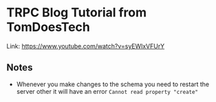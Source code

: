# TRPC Blog Tutorial from TomDoesTech
Link: https://www.youtube.com/watch?v=syEWlxVFUrY

## Notes
- Whenever you make changes to the schema you need to restart the server other it will have an error
`Cannot read property "create"`
